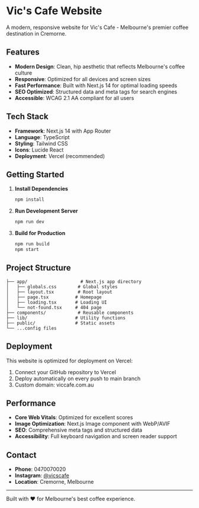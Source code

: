 # Vic's Cafe Website

A modern, responsive website for Vic's Cafe - Melbourne's premier coffee destination in Cremorne.

## Features

- **Modern Design**: Clean, hip aesthetic that reflects Melbourne's coffee culture
- **Responsive**: Optimized for all devices and screen sizes
- **Fast Performance**: Built with Next.js 14 for optimal loading speeds
- **SEO Optimized**: Structured data and meta tags for search engines
- **Accessible**: WCAG 2.1 AA compliant for all users

## Tech Stack

- **Framework**: Next.js 14 with App Router
- **Language**: TypeScript
- **Styling**: Tailwind CSS
- **Icons**: Lucide React
- **Deployment**: Vercel (recommended)

## Getting Started

1. **Install Dependencies**
   ```bash
   npm install
   ```

2. **Run Development Server**
   ```bash
   npm run dev
   ```

3. **Build for Production**
   ```bash
   npm run build
   npm start
   ```

## Project Structure

```
├── app/                    # Next.js app directory
│   ├── globals.css        # Global styles
│   ├── layout.tsx         # Root layout
│   ├── page.tsx          # Homepage
│   ├── loading.tsx       # Loading UI
│   └── not-found.tsx     # 404 page
├── components/            # Reusable components
├── lib/                  # Utility functions
├── public/               # Static assets
└── ...config files
```

## Deployment

This website is optimized for deployment on Vercel:

1. Connect your GitHub repository to Vercel
2. Deploy automatically on every push to main branch
3. Custom domain: viccafe.com.au

## Performance

- **Core Web Vitals**: Optimized for excellent scores
- **Image Optimization**: Next.js Image component with WebP/AVIF
- **SEO**: Comprehensive meta tags and structured data
- **Accessibility**: Full keyboard navigation and screen reader support

## Contact

- **Phone**: 0470070020
- **Instagram**: [@vicscafe](https://instagram.com/vicscafe)
- **Location**: Cremorne, Melbourne

---

Built with ❤️ for Melbourne's best coffee experience.